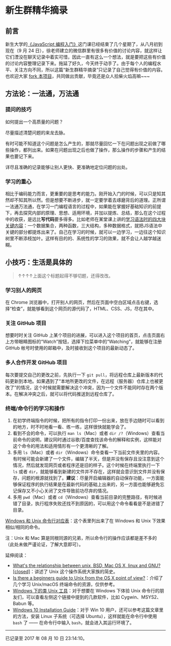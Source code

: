 # 新生群精华摘录

## 前言

新生大学的[《JavaScript 编程入门》](https://web.xinshengdaxue.com/user/lessons/details/schedules?course_id=40)这门课已经结束了几个星期了，从八月初到现在（9 月 24 日），徐老师建立的微信群里有很多有价值的讨论内容，就这样让它们湮没在聊天记录中着实可惜，因此一直有这么一个想法，就是要把这些有价值的讨论内容整理记录下来。拖延了好久，今天终于动手了。由于每个人的编程水平、关注方向不同，所以这篇“新生群精华摘录”只记录了自己觉得有价值的内容。也欢迎大家 [fork 本项目](https://github.com/Dream4ever/JavaScript)，共同做出贡献，毕竟还是众人拾柴火焰高嘛~~~

## 方法论：一法通，万法通

### 提问的技巧

如何提出一个高质量的问题？

尽量描述清楚问题的来龙去脉。

有时可能不知道这个问题是怎么产生的，那就尽量回忆一下在问题出现之前做了哪些操作，都列出来。如果在问题出现之后也做了操作，那么操作的步骤和产生的结果也要记下来。

详尽且准确的记录能够让别人更快、更准确地定位问题的出处。

### 学习的重心

相比于编码能力而言，更重要的是思考的能力。刚开始入门的时候，可以只是知其然却不知其所以然。但是想要不断进步，就一定要学着去琢磨背后的道理。正所谓一法通万法通，在学习一门编程语言的过程中，如果能在掌握好基础知识的前提下，再去探究内部的原理、思想、适用环境，并加以提炼、总结，那么在这个过程中的收获，是远比**写代码**要多得多。比如老师在某堂课上讲的[学习语法时的四大块关键内容](https://github.com/xugy0926/getting-started-with-javascript/blob/master/topics/JavaScript%E7%9A%84%E8%AF%AD%E6%B3%95%E5%AD%A6%E4%B9%A0%E6%8C%87%E5%BC%95.md#学习语法时的自问技巧)：一个数据集合，两种函数，三大结构，多种数据格式，就把JS语法中关键的部分都提炼出来了。自己在学习的时候，就可以一边学习，一边往这个知识树里不断添枝加叶。这样有目的的、系统性的学习的效果，就不会让人越学越迷糊。

## 小技巧：生活是具体的

> ↑↑↑↑上面这个标题起得不够切题，还得改改。

### 学习别人的网页

在 Chrome 浏览器中，打开别人的网页，然后在页面中空白区域点击右键，选择“检查”，就能够看到这个网页的源代码了，HTML、CSS、JS，尽在其中。

### 关注 GitHub 项目

想要时时关注 GitHub 上某个项目的进展，可以进入这个项目的首页，点击页面右上方带眼睛图标的“Watch”按钮，选择下拉菜单中的“Watching”，就能够在注册 GitHub 帐号时使用的邮箱中，及时接收到这个项目的最新动态了。

### 多人合作开发 GitHub 项目

每次要提交自己的更改之前，先执行一下 `git pull`，将远程仓库上最新版本的代码更新到本地。如果遇到了“本地所更改的文件，在远程（服务器）仓库上也被更改了”的情况，这个时候就需要解决这个冲突，因为一个文件不能同时存在两个版本。在解决冲突之后，就可以将代码推送到远程仓库了。

### 终端/命令行的学习和操作

1. 在初学终端指令的时候，把所有的指令打印一份出来，放在手边随时可以看到的地方，时不时地看一看、练一练，这样很快就能学会了。
1. 看到不会的命令，可以执行 `man ls`（Mac）或者 `dir /?`（Windows）查看当前命令的说明，建议同时通过谷歌/百度查找该命令的解释和实例，这样能对这个命令的用法和适用情形有一个更清晰的了解。
1. 多用 `ls`（Mac）或者 `dir`（Windows）命令查看一下当前文件夹里的内容。有时候可能会新建了一个文件，编辑了半天，但是并没有保存且没注意到这个情况，然后就发现网页或者程序还是旧的样子。这个时候在终端里执行一下 `ls` 或者 `dir`，就能够看到新建的文件并不存在，这样就会意识到文件并没有保存，问题的根源就找到了。**建议**：尽量开启编辑器的自动保存功能，一方面能够保证程序的执行结果是在最新代码的基础上出来的，另一方面也能够避免忘记保存又不小心关闭了文件导致前功尽弃的情况。
1. 多用 `pwd`（Mac）或者 `cd`（Windows）查看当前目录的完整路径，有时候进错了目录，执行程序失败还找不到原因的，可以用这个命令看看是不是进错了目录。

[Windows 和 Unix 命令行对应表](https://www.lemoda.net/windows/windows2unix/windows2unix.html)：这个表里列出来了在 Windows 和 Unix 下效果相似/相同的命令。

注：Unix 和 Mac 算是同根同源的兄弟，所以命令行的操作应该都是差不多的（此处未做严谨论证，了解大意即可）。

延伸阅读：

- [What's the relationship between unix, BSD, Mac OS X, linux and GNU? [closed]](https://stackoverflow.com/a/26700489/2667665)：讲述了 Unix 这个操作系统大家族的简史。
- [Is there a beginners guide to Unix from the OS X point of view?](https://apple.stackexchange.com/questions/9973/)：介绍了几个学习 Unix/macOS 终端命令的资源，仅供参考。
- [Windows 下的类 Unix 工具](https://alternativeto.net/software/cygwin/)：对于想要在 Windows 下体验 Unix 命令行的朋友们，可以查看左侧这个链接中提到的几款软件，比如 Cygwin、MSYS2、Babun 等。
- [Windows 10 Installation Guide](https://msdn.microsoft.com/en-us/commandline/wsl/install_guide)：对于 Win 10 用户，还可以参考这篇文章里的方法，安装 Linux 子系统（可选择 Ubuntu），这样就能在命令行中使用 `bash` 了 —— 在命令行中输入 `bash`，就会进入其运行环境了。

---

已记录至 2017 年 08 月 10 日 23:14:10。

